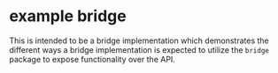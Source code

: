 # example bridge

This is intended to be a bridge implementation which demonstrates the different ways a bridge implementation is expected to utilize the `bridge` package to expose functionality over the API.
